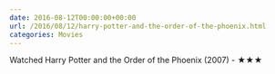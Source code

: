 ```yaml
---
date: 2016-08-12T00:00:00+00:00
url: /2016/08/12/harry-potter-and-the-order-of-the-phoenix.html
categories: Movies
---
```

Watched Harry Potter and the Order of the Phoenix (2007) - ★★★




